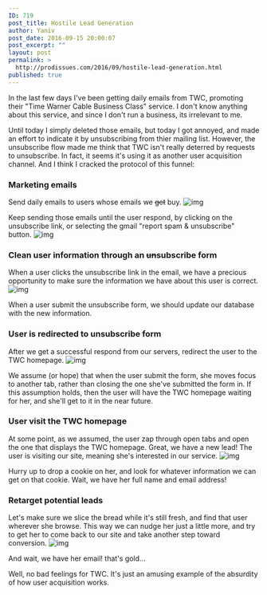 ```yaml
---
ID: 719
post_title: Hostile Lead Generation
author: Yaniv
post_date: 2016-09-15 20:00:07
post_excerpt: ""
layout: post
permalink: >
  http://prodissues.com/2016/09/hostile-lead-generation.html
published: true
---
```

In the last few days I've been getting&nbsp;daily emails from TWC, promoting their "Time Warner Cable Business Class" service. I don't know anything about this service, and since I don't run a business, its irrelevant to me.&nbsp;

Until today I simply deleted those emails, but today I got annoyed, and made an effort to indicate it by unsubscribing from thier mailing list. However, the unsubscribe flow made me think that TWC isn't really deterred by requests to unsubscribe. In fact, it seems it's using it as another user acquisition channel.
And I think I cracked the protocol of this funnel:
<h3>Marketing emails</h3>
Send daily emails to users whose emails we <del>get</del> buy.
<img src="//media.prodissues.com/images/2016/09/twc-email.png" alt="img">

Keep sending those emails until the user respond, by clicking on the unsubscribe link, or selecting the gmail "report spam &amp; unsubscribe" button.
<img src="//media.prodissues.com/images/2016/09/twc-unsubscribe.png" alt="img">
<h3>Clean user information through an <del>un</del>subscribe form</h3>
When a user clicks the unsubscribe link in the email, we have a precious opportunity to make sure the information we have about this user is correct.

<img src="//media.prodissues.com/images/2016/09/twc-unsubscribe-form.png" alt="img">

When a user submit the unsubscribe form, we should update our database with the new information.
<h3>User is redirected to unsubscribe form</h3>
After we get a successful respond from our servers, redirect the user to the TWC homepage.

<img src="//media.prodissues.com/images/2016/09/twc-unsubscribe-confirmation.png" alt="img">

We assume (or hope) that when the user submit the form, she moves focus to another tab, rather than closing the one she've submitted the form in. If this assumption holds, then the user will have the TWC homepage waiting for her, and she'll get to it in the near future.
<h3>User visit the TWC homepage</h3>
At some point, as we assumed, the user zap through open tabs and open the one that displays the TWC homepage. Great, we have a new lead! The user is visiting our site, meaning she's interested in our service.

<img src="//media.prodissues.com/images/2016/09/twc-redirect-to-homepage.png" alt="img">

Hurry up to drop a cookie on her, and look for whatever information we can get on that cookie. Wait, we have her full name and email address!
<h3>Retarget potential leads</h3>
Let's make sure we slice the bread while it's still fresh, and find that user wherever she browse. This way we can nudge her just a little more, and try to get her to come back to our site and take another step toward conversion.

<img src="//media.prodissues.com/images/2016/09/twc-retargeting.png" alt="img">

And wait, we have her email! that's gold...

Well, no bad feelings for TWC. It's just an amusing example of the absurdity of how user acquisition works.
